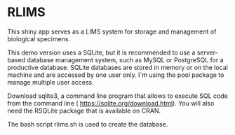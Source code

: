 # RLIMS
This shiny app serves as a LIMS system for storage and management of biological specimens.

This demo version uses a SQLite, but it is recommended to use a server-based database management system, such as MySQL or PostgreSQL for a productive database. SQLite databases are stored in memory or on the local machine and are accessed by one user only. I´m using the pool package to manage multiple user access.

Download sqlite3, a command line program that allows to execute SQL code from the command line ( https://sqlite.org/download.html). You will also need the RSQLite package that is available on CRAN.

The bash script rlims.sh is used to create the database.
